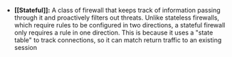 - **[[Stateful]]:** A class of firewall that keeps track of information passing through it and proactively filters out threats. Unlike stateless firewalls, which require rules to be configured in two directions, a stateful firewall only requires a rule in one direction. This is because it uses a "state table" to track connections, so it can match return traffic to an existing session 